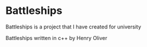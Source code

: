 # Battleships

Battleships is a project that I have created for university


Battleships written in c++ by Henry Oliver
